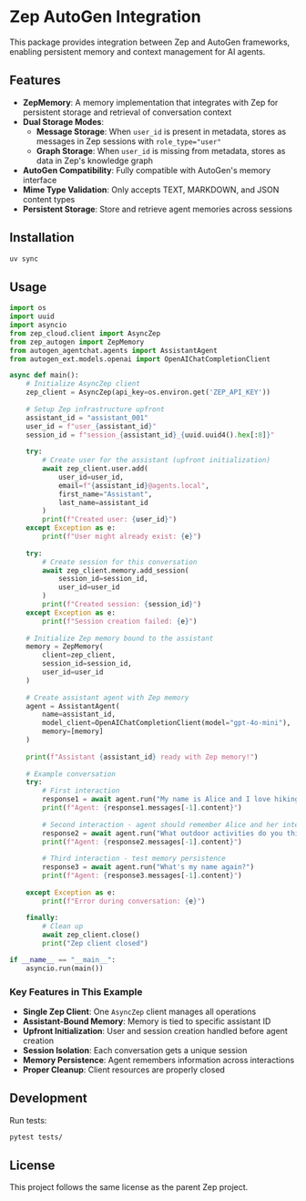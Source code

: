 # Zep AutoGen Integration

This package provides integration between Zep and AutoGen frameworks, enabling persistent memory and context management for AI agents.

## Features

- **ZepMemory**: A memory implementation that integrates with Zep for persistent storage and retrieval of conversation context
- **Dual Storage Modes**:
  - **Message Storage**: When `user_id` is present in metadata, stores as messages in Zep sessions with `role_type="user"`
  - **Graph Storage**: When `user_id` is missing from metadata, stores as data in Zep's knowledge graph
- **AutoGen Compatibility**: Fully compatible with AutoGen's memory interface
- **Mime Type Validation**: Only accepts TEXT, MARKDOWN, and JSON content types
- **Persistent Storage**: Store and retrieve agent memories across sessions

## Installation

```bash
uv sync
```

## Usage

```python
import os
import uuid
import asyncio
from zep_cloud.client import AsyncZep
from zep_autogen import ZepMemory
from autogen_agentchat.agents import AssistantAgent
from autogen_ext.models.openai import OpenAIChatCompletionClient

async def main():
    # Initialize AsyncZep client
    zep_client = AsyncZep(api_key=os.environ.get('ZEP_API_KEY'))
    
    # Setup Zep infrastructure upfront
    assistant_id = "assistant_001"
    user_id = f"user_{assistant_id}"
    session_id = f"session_{assistant_id}_{uuid.uuid4().hex[:8]}"
    
    try:
        # Create user for the assistant (upfront initialization)
        await zep_client.user.add(
            user_id=user_id,
            email=f"{assistant_id}@agents.local",
            first_name="Assistant",
            last_name=assistant_id
        )
        print(f"Created user: {user_id}")
    except Exception as e:
        print(f"User might already exist: {e}")
    
    try:
        # Create session for this conversation
        await zep_client.memory.add_session(
            session_id=session_id,
            user_id=user_id
        )
        print(f"Created session: {session_id}")
    except Exception as e:
        print(f"Session creation failed: {e}")
    
    # Initialize Zep memory bound to the assistant
    memory = ZepMemory(
        client=zep_client,
        session_id=session_id,
        user_id=user_id
    )
    
    # Create assistant agent with Zep memory
    agent = AssistantAgent(
        name=assistant_id,
        model_client=OpenAIChatCompletionClient(model="gpt-4o-mini"),
        memory=[memory]
    )
    
    print(f"Assistant {assistant_id} ready with Zep memory!")
    
    # Example conversation
    try:
        # First interaction
        response1 = await agent.run("My name is Alice and I love hiking in the mountains.")
        print(f"Agent: {response1.messages[-1].content}")
        
        # Second interaction - agent should remember Alice and her interests
        response2 = await agent.run("What outdoor activities do you think I'd enjoy?")
        print(f"Agent: {response2.messages[-1].content}")
        
        # Third interaction - test memory persistence
        response3 = await agent.run("What's my name again?")
        print(f"Agent: {response3.messages[-1].content}")
        
    except Exception as e:
        print(f"Error during conversation: {e}")
    
    finally:
        # Clean up
        await zep_client.close()
        print("Zep client closed")

if __name__ == "__main__":
    asyncio.run(main())
```

### Key Features in This Example

- **Single Zep Client**: One `AsyncZep` client manages all operations
- **Assistant-Bound Memory**: Memory is tied to specific assistant ID
- **Upfront Initialization**: User and session creation handled before agent creation
- **Session Isolation**: Each conversation gets a unique session
- **Memory Persistence**: Agent remembers information across interactions
- **Proper Cleanup**: Client resources are properly closed

## Development

Run tests:

```bash
pytest tests/
```

## License

This project follows the same license as the parent Zep project.